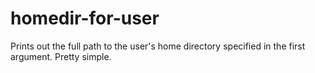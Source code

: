 # homedir-for-user

Prints out the full path to the user's home directory specified in the first argument. Pretty simple.
